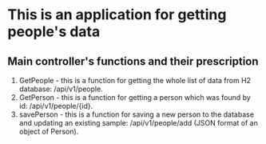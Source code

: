# This is an application for getting people's data
## Main controller's functions and their prescription
1. GetPeople  - this is a function for getting the whole list of data from H2 database: /api/v1/people.
2. GetPerson - this is a function for getting a person which was found by id: /api/v1/people/{id}.
3. savePerson - this is a function for saving a new person to the database and updating an existing sample: /api/v1/people/add (JSON format of an object of Person).
